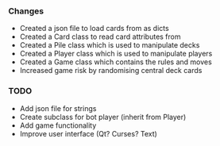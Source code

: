 ### Changes
* Created a json file to load cards from as dicts
* Created a Card class to read card attributes from
* Created a Pile class which is used to manipulate decks
* Created a Player class which is used to manipulate players
* Created a Game class which contains the rules and moves
* Increased game risk by randomising central deck cards

### TODO
* Add json file for strings
* Create subclass for bot player (inherit from Player)
* Add game functionality
* Improve user interface (Qt? Curses? Text)
